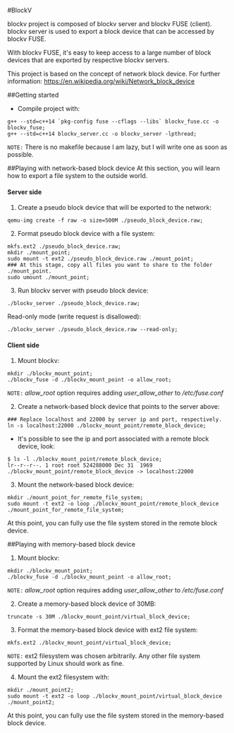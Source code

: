#BlockV

blockv project is composed of blockv server and blockv FUSE (client).
blockv server is used to export a block device that can be accessed by blockv FUSE.

With blockv FUSE, it's easy to keep access to a large number of block devices that are exported by respective blockv servers.

This project is based on the concept of network block device. For further information:
https://en.wikipedia.org/wiki/Network_block_device

##Getting started

- Compile project with:
```
g++ --std=c++14 `pkg-config fuse --cflags --libs` blockv_fuse.cc -o blockv_fuse;
g++ --std=c++14 blockv_server.cc -o blockv_server -lpthread;
```

`NOTE:` There is no makefile because I am lazy, but I will write one as soon as possible.


##Playing with network-based block device
At this section, you will learn how to export a file system to the outside world.


#### Server side

1) Create a pseudo block device that will be exported to the network:
```
qemu-img create -f raw -o size=500M ./pseudo_block_device.raw;
```

2) Format pseudo block device with a file system:
```
mkfs.ext2 ./pseudo_block_device.raw;
mkdir ./mount_point;
sudo mount -t ext2 ./pseudo_block_device.raw ./mount_point;
### At this stage, copy all files you want to share to the folder ./mount_point.
sudo umount ./mount_point;
```

3) Run blockv server with pseudo block device:
```
./blockv_server ./pseudo_block_device.raw;
```

Read-only mode (write request is disallowed):
```
./blockv_server ./pseudo_block_device.raw --read-only;
```


#### Client side

1) Mount blockv:
```
mkdir ./blockv_mount_point;
./blockv_fuse -d ./blockv_mount_point -o allow_root;
```
`NOTE:` *allow_root* option requires adding *user_allow_other* to */etc/fuse.conf*

2) Create a network-based block device that points to the server above:
```
### Replace localhost and 22000 by server ip and port, respectively.
ln -s localhost:22000 ./blockv_mount_point/remote_block_device;
```

* It's possible to see the ip and port associated with a remote block device, look:
```
$ ls -l ./blockv_mount_point/remote_block_device;
lr--r--r--. 1 root root 524288000 Dec 31  1969 ./blockv_mount_point/remote_block_device -> localhost:22000
```

3) Mount the network-based block device:
```
mkdir ./mount_point_for_remote_file_system;
sudo mount -t ext2 -o loop ./blockv_mount_point/remote_block_device ./mount_point_for_remote_file_system;
```

At this point, you can fully use the file system stored in the remote block device.


##Playing with memory-based block device

1) Mount blockv:
```
mkdir ./blockv_mount_point;
./blockv_fuse -d ./blockv_mount_point -o allow_root;
```
`NOTE:` *allow_root* option requires adding *user_allow_other* to */etc/fuse.conf*

2) Create a memory-based block device of 30MB:
```
truncate -s 30M ./blockv_mount_point/virtual_block_device;
```

3) Format the memory-based block device with ext2 file system:
```
mkfs.ext2 ./blockv_mount_point/virtual_block_device;
```
`NOTE:` ext2 filesystem was chosen arbitrarily. Any other file system supported by Linux should work as fine.

4) Mount the ext2 filesystem with:
```
mkdir ./mount_point2;
sudo mount -t ext2 -o loop ./blockv_mount_point/virtual_block_device ./mount_point2;
```

At this point, you can fully use the file system stored in the memory-based block device.
